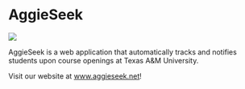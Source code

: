 # AggieSeek
<img src="https://i.imgur.com/jW0kJB2.png"></img>

AggieSeek is a web application that automatically tracks and notifies students upon course openings at Texas A&M University.

Visit our website at www.aggieseek.net!
